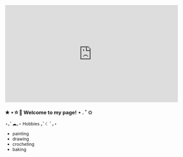 <iframe width="560" height="315" src="https://www.youtube.com/embed/sN7HR_7c8Sk" title="YouTube video player" frameborder="0" allow="accelerometer; autoplay; clipboard-write; encrypted-media; gyroscope; picture-in-picture; web-share" allowfullscreen></iframe>




### ✭ ⋆☆ﾟ Welcome to my page! ⋆ . ˚ ✩
 

⋆｡ﾟ☁︎｡⋆ Hobbies ｡ﾟ☾ ﾟ｡⋆

- painting
- drawing
- crocheting
- baking










